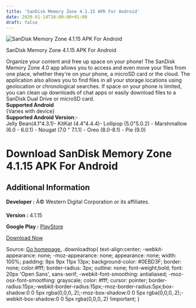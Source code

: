 ```yaml
---
title: 'SanDisk Memory Zone 4.1.15 APK For Android'
date: 2020-01-14T16:00:00+01:00
draft: false
---
```


![SanDisk Memory Zone 4.1.15 APK For Android](https://i2.wp.com/apkhome.net/wp-content/uploads/2020/01/SanDisk-Memory-Zone-4.1.15.png "SanDisk Memory Zone 4.1.15 APK For Android")

  

SanDisk Memory Zone 4.1.15 APK For Android

Organize your content and free up space on your phone! The SanDisk Memory Zone 4.0 app allows you to access and even move your files from one place, whether they're on your phone, a microSD card or the cloud. The application also allows you to find files in all your storage locations using geolocation or chronological searches. If space on your phone is limited, you can clean up downloads of chat apps or easily download files to a SanDisk Dual Drive or microSD card.  
**Supported Android**  
{Varies with device}  
**Supported Android Version**:-  
Jelly Bean(4.1"4.3.1)- KitKat (4.4"4.4.4)- Lollipop (5.0"5.0.2) - Marshmallow (6.0 - 6.0.1) - Nougat (7.0 " 7.1.1) - Oreo (8.0-8.1) - Pie (9.0)

Download SanDisk Memory Zone 4.1.15 APK For Android
===================================================

Additional Information
----------------------

**Developer :** Ã© Western Digital Corporation or its affiliates.

**Version :** 4.1.15

**Google Play :** [PlayStore](https://play.google.com/store/apps/details?id=com.sandisk.mz)

  

[Download Now](https://store4app.co/post/sandisk-memory-zone-4-1-15-apk-for-android_1579013951)

  
Source: [Go homepage.](https://store4app.co/post/sandisk-memory-zone-4-1-15-apk-for-android_1579013951) .downloadtop{ text-align:center; -webkit-appearance: none; -moz-appearance: none; appearance: none; width: 100%; padding: 9px 9px 11px 13px; background-color: #0EBD3F; border: none; color:#fff; border-radius: 3px; outline: none; font-weight;bold; font: 20px 'Open Sans', sans-serif; -webkit-font-smoothing: antialiased; -moz-osx-font-smoothing: grayscale; color: #fff; cursor: pointer; border-radius:15px;-webkit-border-radius:15px;-moz-border-radius:5px;box-shadow:0 0 5px rgba(0,0,0,.2);-moz-box-shadow:0 0 5px rgba(0,0,0,.2);-webkit-box-shadow:0 0 5px rgba(0,0,0,.2) !important; }